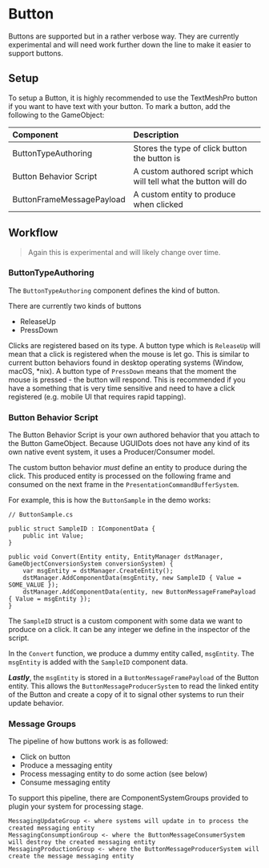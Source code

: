# Button

Buttons are supported but in a rather verbose way. They are currently experimental and will need work further down the 
line to make it easier to support buttons.

## Setup
To setup a Button, it is highly recommended to use the TextMeshPro button if you want to have text with your button. To 
mark a button, add the following to the GameObject:

|Component | Description |
|:---------|:------------|
| ButtonTypeAuthoring | Stores the type of click button the button is |
| Button Behavior Script | A custom authored script which will tell what the button will do |
| ButtonFrameMessagePayload | A custom entity  to produce when clicked |

## Workflow
> Again this is experimental and will likely change over time.

### ButtonTypeAuthoring
The `ButtonTypeAuthoring` component defines the kind of button. 

There are currently two kinds of buttons
* ReleaseUp
* PressDown

Clicks are registered based on its type. A button type which is `ReleaseUp` will mean that a click is registered when 
the mouse is let go. This is similar to current button behaviors found in desktop operating systems (Window, macOS, \*nix). 
A button type of `PressDown` means that the moment the mouse is pressed - the button will respond. This is recommended 
if you have a something that is very time sensitive and need to have a click registered (e.g. mobile UI that requires 
rapid tapping).

### Button Behavior Script
The Button Behavior Script is your own authored behavior that you attach to the Button GameObject. Because UGUIDots does 
not have any kind of its own native event system, it uses a Producer/Consumer model.

The custom button behavior _must_ define an entity to produce during the click. This produced entity is processed on the 
following frame and consumed on the next frame in the `PresentationCommandBufferSystem`.

For example, this is how the `ButtonSample` in the demo works:

```
// ButtonSample.cs

public struct SampleID : IComponentData {
    public int Value;
}

public void Convert(Entity entity, EntityManager dstManager, GameObjectConversionSystem conversionSystem) {
    var msgEntity = dstManager.CreateEntity();
    dstManager.AddComponentData(msgEntity, new SampleID { Value = SOME_VALUE });
    dstManager.AddComponentData(entity, new ButtonMessageFramePayload { Value = msgEntity });
}
```

The `SampleID` struct is a custom component with some data we want to produce on a click. It can be any integer we define 
in the inspector of the script. 

In the `Convert` function, we produce a dummy entity called, `msgEntity`. The `msgEntity` is added with the `SampleID` 
component data.

***Lastly***, the `msgEntity` is stored in a `ButtonMessageFramePayload` of the Button entity. This allows the `ButtonMessageProducerSystem` 
to read the linked entity of the Button and create a copy of it to signal other systems to run their update behavior. 

### Message Groups
The pipeline of how buttons work is as followed:

* Click on button
* Produce a messaging entity
* Process messaging entity to do some action (see below)
* Consume messaging entity

To support this pipeline, there are ComponentSystemGroups provided to plugin your system for processing stage.

```
MessagingUpdateGroup <- where systems will update in to process the created messaging entity
MessagingConsumptionGroup <- where the ButtonMessageConsumerSystem will destroy the created messaging entity
MessagingProductionGroup <- where the ButtonMessageProducerSystem will create the message messaging entity
```
